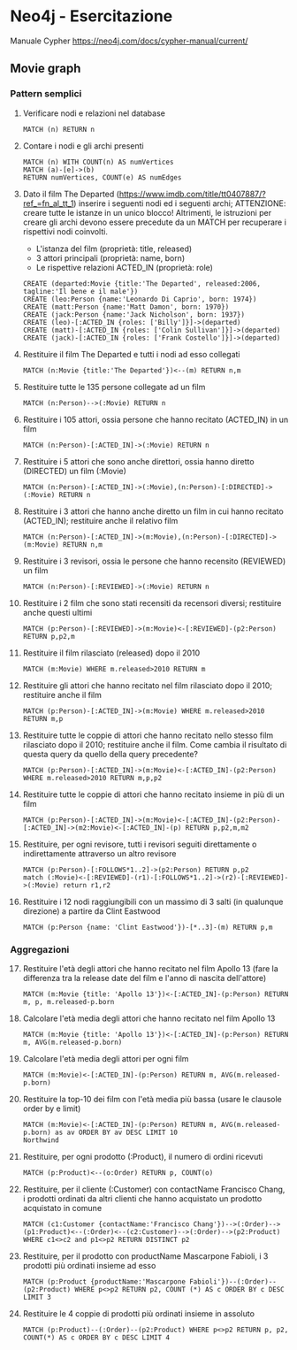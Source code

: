 # Neo4j - Esercitazione
Manuale Cypher https://neo4j.com/docs/cypher-manual/current/ 

## Movie graph

###  Pattern semplici

1.	Verificare nodi e relazioni nel database

    ```
    MATCH (n) RETURN n
    ```
2.	Contare i nodi e gli archi presenti

    ```
    MATCH (n) WITH COUNT(n) AS numVertices
    MATCH (a)-[e]->(b)
    RETURN numVertices, COUNT(e) AS numEdges
    ```
3.	Dato il film The Departed (https://www.imdb.com/title/tt0407887/?ref_=fn_al_tt_1) inserire i seguenti nodi ed i seguenti archi; ATTENZIONE: creare tutte le istanze in un unico blocco! Altrimenti, le istruzioni per creare gli archi devono essere precedute da un MATCH per recuperare i rispettivi nodi coinvolti.
    - L'istanza del film (proprietà: title, released)
    - 3 attori principali (proprietà: name, born) 
    - Le rispettive relazioni ACTED_IN (proprietà: role)
  
    ```
    CREATE (departed:Movie {title:'The Departed', released:2006, tagline:'Il bene e il male'})
    CREATE (leo:Person {name:'Leonardo Di Caprio', born: 1974})
    CREATE (matt:Person {name:'Matt Damon', born: 1970})
    CREATE (jack:Person {name:'Jack Nicholson', born: 1937}) 
    CREATE (leo)-[:ACTED_IN {roles: ['Billy']}]->(departed)
    CREATE (matt)-[:ACTED_IN {roles: ['Colin Sullivan']}]->(departed)
    CREATE (jack)-[:ACTED_IN {roles: ['Frank Costello']}]->(departed)
    ```

4.	Restituire il film The Departed e tutti i nodi ad esso collegati

    ```
    MATCH (n:Movie {title:'The Departed'})<--(m) RETURN n,m
    ```

5.	Restituire tutte le 135 persone collegate ad un film

    ```
    MATCH (n:Person)-->(:Movie) RETURN n
    ```
6.	Restituire i 105 attori, ossia persone che hanno recitato (ACTED_IN) in un film

    ```
    MATCH (n:Person)-[:ACTED_IN]->(:Movie) RETURN n
    ```
7.	Restituire i 5 attori che sono anche direttori, ossia hanno diretto (DIRECTED) un film (:Movie)

    ```
    MATCH (n:Person)-[:ACTED_IN]->(:Movie),(n:Person)-[:DIRECTED]->(:Movie) RETURN n
    ```
8.	Restituire i 3 attori che hanno anche diretto un film in cui hanno recitato (ACTED_IN); restituire anche il relativo film

    ```
    MATCH (n:Person)-[:ACTED_IN]->(m:Movie),(n:Person)-[:DIRECTED]->(m:Movie) RETURN n,m
    ```
9.	Restituire i 3 revisori, ossia le persone che hanno recensito (REVIEWED) un film

    ```
    MATCH (n:Person)-[:REVIEWED]->(:Movie) RETURN n
    ```

10.	Restituire i 2 film che sono stati recensiti da recensori diversi; restituire anche questi ultimi

    ```
    MATCH (p:Person)-[:REVIEWED]->(m:Movie)<-[:REVIEWED]-(p2:Person) RETURN p,p2,m
    ```

11.	Restituire il film rilasciato (released) dopo il 2010 

    ```
    MATCH (m:Movie) WHERE m.released>2010 RETURN m
    ```

12.	Restituire gli attori che hanno recitato nel film rilasciato dopo il 2010; restituire anche il film

    ```
    MATCH (p:Person)-[:ACTED_IN]->(m:Movie) WHERE m.released>2010 RETURN m,p
    ```

13.	Restituire tutte le coppie di attori che hanno recitato nello stesso film rilasciato dopo il 2010; restituire anche il film. Come cambia il risultato di questa query da quello della query precedente?

    ```
    MATCH (p:Person)-[:ACTED_IN]->(m:Movie)<-[:ACTED_IN]-(p2:Person) WHERE m.released>2010 RETURN m,p,p2
    ```

14.	Restituire tutte le coppie di attori che hanno recitato insieme in più di un film

    ```
    MATCH (p:Person)-[:ACTED_IN]->(m:Movie)<-[:ACTED_IN]-(p2:Person)-[:ACTED_IN]->(m2:Movie)<-[:ACTED_IN]-(p) RETURN p,p2,m,m2
    ```

15.	Restituire, per ogni revisore, tutti i revisori seguiti direttamente o indirettamente attraverso un altro revisore 
    ```
    MATCH (p:Person)-[:FOLLOWS*1..2]->(p2:Person) RETURN p,p2
    match (:Movie)<-[:REVIEWED]-(r1)-[:FOLLOWS*1..2]->(r2)-[:REVIEWED]->(:Movie) return r1,r2
    ```
16.	Restituire i 12 nodi raggiungibili con un massimo di 3 salti (in qualunque direzione) a partire da Clint Eastwood

    ```
    MATCH (p:Person {name: 'Clint Eastwood'})-[*..3]-(m) RETURN p,m
    ```

### Aggregazioni

17.	Restituire l'età degli attori che hanno recitato nel film Apollo 13 (fare la differenza tra la release date del film e l'anno di nascita dell'attore)

    ```
    MATCH (m:Movie {title: 'Apollo 13'})<-[:ACTED_IN]-(p:Person) RETURN m, p, m.released-p.born
    ```

18.	Calcolare l'età media degli attori che hanno recitato nel film Apollo 13

    ```
    MATCH (m:Movie {title: 'Apollo 13'})<-[:ACTED_IN]-(p:Person) RETURN m, AVG(m.released-p.born)
    ```

19.	Calcolare l'età media degli attori per ogni film

    ```
    MATCH (m:Movie)<-[:ACTED_IN]-(p:Person) RETURN m, AVG(m.released-p.born)
    ```

20.	Restituire la top-10 dei film con l'età media più bassa (usare le clausole order by e limit)

    ```
    MATCH (m:Movie)<-[:ACTED_IN]-(p:Person) RETURN m, AVG(m.released-p.born) as av ORDER BY av DESC LIMIT 10
    Northwind
    ```

21.	Restituire, per ogni prodotto (:Product), il numero di ordini ricevuti 

    ```
    MATCH (p:Product)<--(o:Order) RETURN p, COUNT(o)
    ```

22.	Restituire, per il cliente (:Customer) con contactName Francisco Chang, i prodotti ordinati da altri clienti che hanno acquistato un prodotto acquistato in comune

    ```
    MATCH (c1:Customer {contactName:'Francisco Chang'})-->(:Order)-->(p1:Product)<--(:Order)<--(c2:Customer)-->(:Order)-->(p2:Product) WHERE c1<>c2 and p1<>p2 RETURN DISTINCT p2
    ```

23.	Restituire, per il prodotto con productName Mascarpone Fabioli, i 3 prodotti più ordinati insieme ad esso

    ```
    MATCH (p:Product {productName:'Mascarpone Fabioli'})--(:Order)--(p2:Product) WHERE p<>p2 RETURN p2, COUNT (*) AS c ORDER BY c DESC LIMIT 3
    ```

24.	Restituire le 4 coppie di prodotti più ordinati insieme in assoluto

    ```
    MATCH (p:Product)--(:Order)--(p2:Product) WHERE p<>p2 RETURN p, p2, COUNT(*) AS c ORDER BY c DESC LIMIT 4
    ```
